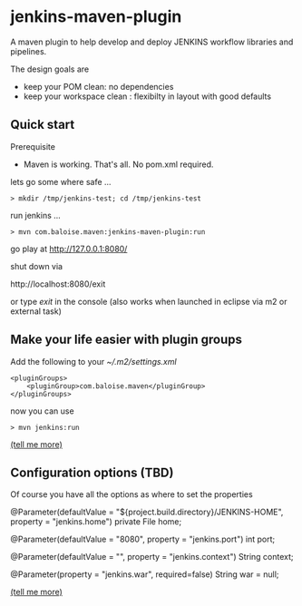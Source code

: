 # jenkins-maven-plugin

A maven plugin to help develop and deploy JENKINS workflow libraries and pipelines.

The design goals are

- keep your POM clean: no dependencies
- keep your workspace clean : flexibilty in layout with good defaults
 
## Quick start

Prerequisite
- Maven is working. That's all. No pom.xml required.

lets go some where safe ...

`> mkdir /tmp/jenkins-test; cd /tmp/jenkins-test`

run jenkins ...

`> mvn com.baloise.maven:jenkins-maven-plugin:run`

go play at http://127.0.0.1:8080/

shut down via 

http://localhost:8080/exit

or type *exit* in the console (also works when launched in eclipse via m2 or external task)

## Make your life easier with plugin groups

Add the following to your *~/.m2/settings.xml*

```
<pluginGroups>
	<pluginGroup>com.baloise.maven</pluginGroup>
</pluginGroups>
```

now you can use

`> mvn jenkins:run`

[(tell me more)](http://maven.apache.org/guides/introduction/introduction-to-plugin-prefix-mapping.html#Configuring_Maven_to_Search_for_Plugins)

## Configuration options (TBD)

Of course you have all the options as where to set the properties


  @Parameter(defaultValue = "${project.build.directory}/JENKINS-HOME", property = "jenkins.home")
  private File home;
  
  @Parameter(defaultValue = "8080", property = "jenkins.port")
  int port;

  @Parameter(defaultValue = "", property = "jenkins.context")
  String context;
  
  @Parameter(property = "jenkins.war", required=false)
  String war = null;

[(tell me more)](http://docs.codehaus.org/display/MAVENUSER/MavenPropertiesGuide)

